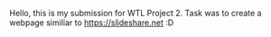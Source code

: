 Hello, this is my submission for WTL Project 2.
Task was to create a webpage similiar to https://slideshare.net
:D
